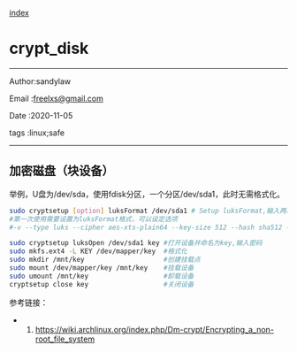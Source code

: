
[index](./index.md)

# crypt_disk 

---

Author:sandylaw 

Email :freelxs@gmail.com

Date  :2020-11-05

tags  :linux;safe 

---

## 加密磁盘（块设备）

举例，U盘为/dev/sda，使用fdisk分区，一个分区/dev/sda1，此时无需格式化。

```bash
sudo cryptsetup [option] luksFormat /dev/sda1 # Setup luksFormat,输入两次密码完成设置
#第一次使用需要设置为luksFormat格式，可以设定选项
#-v --type luks --cipher aes-xts-plain64 --key-size 512 --hash sha512 --iter-time 2000 --use-urandom --verify-passphrase

sudo cryptsetup luksOpen /dev/sda1 key #打开设备并命名为key,输入密码
sudo mkfs.ext4 -L KEY /dev/mapper/key  #格式化
sudo mkdir /mnt/key                    #创建挂载点
sudo mount /dev/mapper/key /mnt/key    #挂载设备
sudo umount /mnt/key                   #卸载设备
cryptsetup close key                   #关闭设备
```

参考链接：

- 1. <https://wiki.archlinux.org/index.php/Dm-crypt/Encrypting_a_non-root_file_system>
